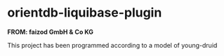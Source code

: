 # orientdb-liquibase-plugin
**FROM: faizod GmbH & Co KG**

 This project has been programmed according to a model of young-druid
